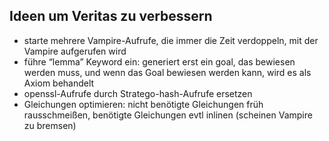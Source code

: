 ## Ideen um Veritas zu verbessern


- starte mehrere Vampire-Aufrufe, die immer die Zeit verdoppeln, mit der Vampire aufgerufen wird
- führe “lemma” Keyword ein: generiert erst ein goal, das bewiesen werden muss, und wenn das Goal bewiesen werden kann, wird es als Axiom behandelt
- openssl-Aufrufe durch Stratego-hash-Aufrufe ersetzen
- Gleichungen optimieren: nicht benötigte Gleichungen früh rausschmeißen, benötigte Gleichungen evtl inlinen (scheinen Vampire zu bremsen)
